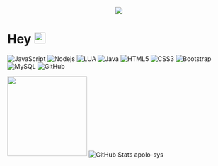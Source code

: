 <p align="center">   
  <img src="https://profile-counter.glitch.me/apolo.sys/count.svg" />  
</p>

# Hey <img src="https://media.giphy.com/media/hvRJCLFzcasrR4ia7z/giphy.gif" width="25px">

![JavaScript](https://img.shields.io/badge/-JavaScript-black?style=flat-square&logo=javascript)
![Nodejs](https://img.shields.io/badge/-Nodejs-black?style=flat-square&logo=Node.js)
![LUA](https://img.shields.io/badge/-Lua-blue?style=flat-square&logo=lua)
![Java](https://img.shields.io/badge/-Java-yellow?style=flat-square&logo=java)
![HTML5](https://img.shields.io/badge/-HTML5-E34F26?style=flat-square&logo=html5&logoColor=white)
![CSS3](https://img.shields.io/badge/-CSS3-1572B6?style=flat-square&logo=css3)
![Bootstrap](https://img.shields.io/badge/-Bootstrap-563D7C?style=flat-square&logo=bootstrap)
![MySQL](https://img.shields.io/badge/-MySQL-black?style=flat-square&logo=mysql)
![GitHub](https://img.shields.io/badge/-GitHub-181717?style=flat-square&logo=github)

<p>  
 
<img height="180em" src="https://github-readme-stats.vercel.app/api/top-langs/?username=apolo-sys&exclude_repo=KNN-Image-Classification&show_icons=true&hide_border=true&layout=compact&langs_count=8"/>  
<img align="center" alt="GitHub Stats apolo-sys" src="https://github-readme-streak-stats.herokuapp.com/?user=apolo-sys&%22%20alt=%22apolo-sys%22"/>
</p>

